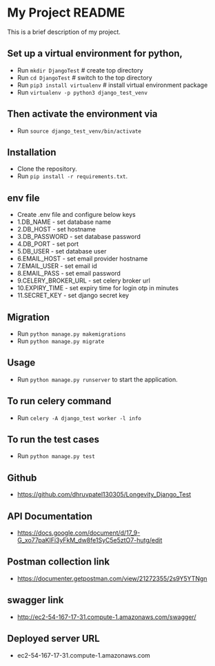 # My Project README

This is a brief description of my project.

## Set up a virtual environment for python,
- Run `mkdir DjangoTest`                                    # create top directory
- Run `cd DjangoTest`                                       # switch to the top directory
- Run `pip3 install virtualenv`                             # install virtual environment package
- Run `virtualenv -p python3 django_test_venv`

## Then activate the environment via
- Run `source django_test_venv/bin/activate`

## Installation
- Clone the repository.
- Run `pip install -r requirements.txt`.

## env file
- Create .env file and configure below keys
- 1.DB_NAME - set database name
- 2.DB_HOST - set hostname
- 3.DB_PASSWORD - set database password
- 4.DB_PORT - set port
- 5.DB_USER - set database user
- 6.EMAIL_HOST - set email provider hostname
- 7.EMAIL_USER - set email id
- 8.EMAIL_PASS - set email password
- 9.CELERY_BROKER_URL - set celery broker url
- 10.EXPIRY_TIME - set expiry time for login otp in minutes
- 11.SECRET_KEY  - set django secret key

## Migration
- Run `python manage.py makemigrations`
- Run `python manage.py migrate`

## Usage
- Run `python manage.py runserver` to start the application.

## To run celery command
- Run `celery -A django_test worker -l info`

## To run the test cases
- Run `python manage.py test`

## Github 
- https://github.com/dhruvpatel130305/Longevity_Django_Test

## API Documentation
- https://docs.google.com/document/d/17_9-G_xo77paKlFi3yFkM_dw8fe1SyC5e5ztO7-hutg/edit

## Postman collection link
- https://documenter.getpostman.com/view/21272355/2s9Y5YTNgn

## swagger link
- http://ec2-54-167-17-31.compute-1.amazonaws.com/swagger/

## Deployed server URL
- ec2-54-167-17-31.compute-1.amazonaws.com